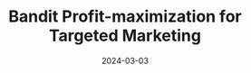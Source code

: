 ---
title: "Bandit Profit-maximization for Targeted Marketing"
excerpt: 'Joon Suk Huh*, Ellen Vitercik, Kirthevasan Kandasamy'
collection: publications
link: 'https://arxiv.org/pdf/2403.01361.pdf'
date: 2024-03-03
venue: 'Under review'
---